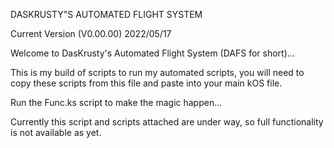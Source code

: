 DASKRUSTY"S AUTOMATED FLIGHT SYSTEM 

Current Version (V0.00.00) 2022/05/17

Welcome to DasKrusty's Automated Flight System (DAFS for short)...

This is my build of scripts to run my automated scripts, you will need to copy these scripts from this file and paste into your main kOS file.

Run the Func.ks script to make the magic happen...

Currently this script and scripts attached are under way, so full functionality is not available as yet.

